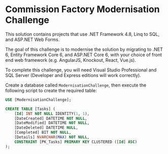 # Commission Factory Modernisation Challenge

This solution contains projects that use .NET Framework 4.8, Linq to SQL, and ASP.NET Web Forms.

The goal of this challenge is to modernise the solution by migrating to .NET 6, Entity Framework Core 6, and ASP.NET Core 6, with your choice of front end web framework (e.g. AngularJS, Knockout, React, Vue.js).

To complete this challenge, you will need Visual Studio Professional and SQL Server (Developer and Express editions will work correctly).

Create a database called `ModernisationChallenge`, then execute the following script to create the required table:

``` sql
USE [ModernisationChallenge];

CREATE TABLE [Tasks] (
    [Id] INT NOT NULL IDENTITY(1, 1),
    [DateCreated] DATETIME NOT NULL,
    [DateModified] DATETIME NOT NULL,
    [DateDeleted] DATETIME NULL,
    [Completed] BIT NOT NULL,
    [Details] NVARCHAR(MAX) NOT NULL,
    CONSTRAINT [PK_Tasks] PRIMARY KEY CLUSTERED ([Id] ASC)
);
```
